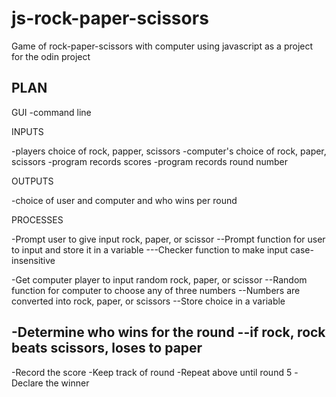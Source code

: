 # js-rock-paper-scissors
Game of rock-paper-scissors with computer using javascript as a project for the odin project


PLAN
-------------
GUI
-command line

INPUTS

-players choice of rock, papper, scissors
-computer's choice of rock, paper, scissors
-program records scores
-program records round number

OUTPUTS

-choice of user and computer and who wins per round

PROCESSES

-Prompt user to give input rock, paper, or scissor
--Prompt function for user to input and store it in a variable
 ---Checker function to make input case-insensitive
 
-Get computer player to input random  rock, paper, or scissor
--Random function for computer to choose any of three numbers
--Numbers are converted into rock, paper, or scissors
--Store choice in a variable

-Determine who wins for the round
--if rock, rock beats scissors, loses to paper
--

-Record the score
-Keep track of round
-Repeat above until round 5
-Declare the winner
